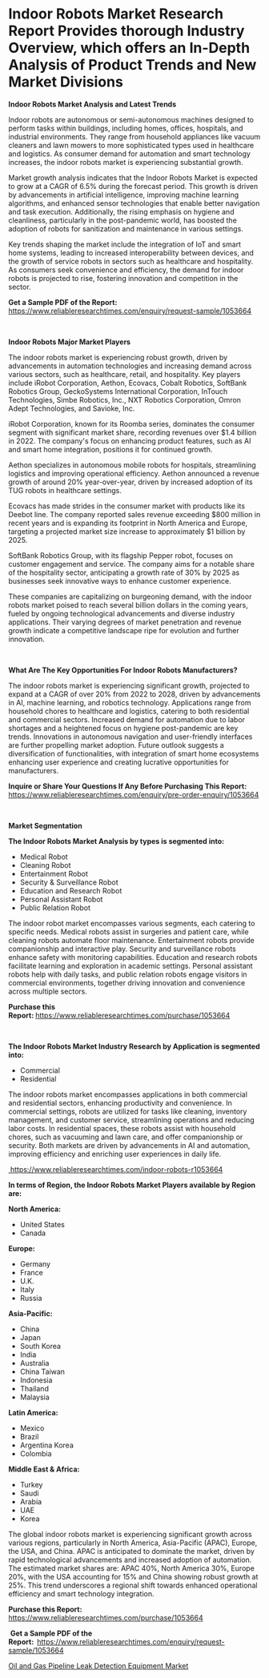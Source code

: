 <p><h1>Indoor Robots Market Research Report Provides thorough Industry Overview, which offers an In-Depth Analysis of Product Trends and New Market Divisions</h1></p><p><strong>Indoor Robots Market Analysis and Latest Trends</strong></p>
<p><p>Indoor robots are autonomous or semi-autonomous machines designed to perform tasks within buildings, including homes, offices, hospitals, and industrial environments. They range from household appliances like vacuum cleaners and lawn mowers to more sophisticated types used in healthcare and logistics. As consumer demand for automation and smart technology increases, the indoor robots market is experiencing substantial growth.</p><p>Market growth analysis indicates that the Indoor Robots Market is expected to grow at a CAGR of 6.5% during the forecast period. This growth is driven by advancements in artificial intelligence, improving machine learning algorithms, and enhanced sensor technologies that enable better navigation and task execution. Additionally, the rising emphasis on hygiene and cleanliness, particularly in the post-pandemic world, has boosted the adoption of robots for sanitization and maintenance in various settings.</p><p>Key trends shaping the market include the integration of IoT and smart home systems, leading to increased interoperability between devices, and the growth of service robots in sectors such as healthcare and hospitality. As consumers seek convenience and efficiency, the demand for indoor robots is projected to rise, fostering innovation and competition in the sector.</p></p>
<p><strong>Get a Sample PDF of the Report:&nbsp;</strong> <a href="https://www.reliableresearchtimes.com/enquiry/request-sample/1053664?utm_campaign=1994&utm_medium=2&utm_source=Github&utm_content=ia&utm_term=16022025&utm_id=indoor-robots">https://www.reliableresearchtimes.com/enquiry/request-sample/1053664</a></p>
<p>&nbsp;</p>
<p><strong>Indoor Robots Major Market Players</strong></p>
<p><p>The indoor robots market is experiencing robust growth, driven by advancements in automation technologies and increasing demand across various sectors, such as healthcare, retail, and hospitality. Key players include iRobot Corporation, Aethon, Ecovacs, Cobalt Robotics, SoftBank Robotics Group, GeckoSystems International Corporation, InTouch Technologies, Simbe Robotics, Inc., NXT Robotics Corporation, Omron Adept Technologies, and Savioke, Inc.</p><p>iRobot Corporation, known for its Roomba series, dominates the consumer segment with significant market share, recording revenues over $1.4 billion in 2022. The company's focus on enhancing product features, such as AI and smart home integration, positions it for continued growth.</p><p>Aethon specializes in autonomous mobile robots for hospitals, streamlining logistics and improving operational efficiency. Aethon announced a revenue growth of around 20% year-over-year, driven by increased adoption of its TUG robots in healthcare settings.</p><p>Ecovacs has made strides in the consumer market with products like its Deebot line. The company reported sales revenue exceeding $800 million in recent years and is expanding its footprint in North America and Europe, targeting a projected market size increase to approximately $1 billion by 2025.</p><p>SoftBank Robotics Group, with its flagship Pepper robot, focuses on customer engagement and service. The company aims for a notable share of the hospitality sector, anticipating a growth rate of 30% by 2025 as businesses seek innovative ways to enhance customer experience.</p><p>These companies are capitalizing on burgeoning demand, with the indoor robots market poised to reach several billion dollars in the coming years, fueled by ongoing technological advancements and diverse industry applications. Their varying degrees of market penetration and revenue growth indicate a competitive landscape ripe for evolution and further innovation.</p></p>
<p>&nbsp;</p>
<p><strong>What Are The Key Opportunities For Indoor Robots Manufacturers?</strong></p>
<p><p>The indoor robots market is experiencing significant growth, projected to expand at a CAGR of over 20% from 2022 to 2028, driven by advancements in AI, machine learning, and robotics technology. Applications range from household chores to healthcare and logistics, catering to both residential and commercial sectors. Increased demand for automation due to labor shortages and a heightened focus on hygiene post-pandemic are key trends. Innovations in autonomous navigation and user-friendly interfaces are further propelling market adoption. Future outlook suggests a diversification of functionalities, with integration of smart home ecosystems enhancing user experience and creating lucrative opportunities for manufacturers.</p></p>
<p><strong>Inquire or Share Your Questions If Any Before Purchasing This Report:</strong> <a href="https://www.reliableresearchtimes.com/enquiry/pre-order-enquiry/1053664?utm_campaign=1994&utm_medium=2&utm_source=Github&utm_content=ia&utm_term=16022025&utm_id=indoor-robots">https://www.reliableresearchtimes.com/enquiry/pre-order-enquiry/1053664</a></p>
<p>&nbsp;</p>
<p><strong>Market Segmentation</strong></p>
<p><strong>The Indoor Robots Market Analysis by types is segmented into:</strong></p>
<p><ul><li>Medical Robot</li><li>Cleaning Robot</li><li>Entertainment Robot</li><li>Security & Surveillance Robot</li><li>Education and Research Robot</li><li>Personal Assistant Robot</li><li>Public Relation Robot</li></ul></p>
<p><p>The indoor robot market encompasses various segments, each catering to specific needs. Medical robots assist in surgeries and patient care, while cleaning robots automate floor maintenance. Entertainment robots provide companionship and interactive play. Security and surveillance robots enhance safety with monitoring capabilities. Education and research robots facilitate learning and exploration in academic settings. Personal assistant robots help with daily tasks, and public relation robots engage visitors in commercial environments, together driving innovation and convenience across multiple sectors.</p></p>
<p><strong>Purchase this Report:&nbsp;</strong><a href="https://www.reliableresearchtimes.com/purchase/1053664?utm_campaign=1994&utm_medium=2&utm_source=Github&utm_content=ia&utm_term=16022025&utm_id=indoor-robots">https://www.reliableresearchtimes.com/purchase/1053664</a></p>
<p>&nbsp;</p>
<p><strong>The Indoor Robots Market Industry Research by Application is segmented into:</strong></p>
<p><ul><li>Commercial</li><li>Residential</li></ul></p>
<p><p>The indoor robots market encompasses applications in both commercial and residential sectors, enhancing productivity and convenience. In commercial settings, robots are utilized for tasks like cleaning, inventory management, and customer service, streamlining operations and reducing labor costs. In residential spaces, these robots assist with household chores, such as vacuuming and lawn care, and offer companionship or security. Both markets are driven by advancements in AI and automation, improving efficiency and enriching user experiences in daily life.</p></p>
<p><a href="https://www.reliableresearchtimes.com/indoor-robots-r1053664?utm_campaign=1994&utm_medium=2&utm_source=Github&utm_content=ia&utm_term=16022025&utm_id=indoor-robots">&nbsp;https://www.reliableresearchtimes.com/indoor-robots-r1053664</a></p>
<p><strong>In terms of Region, the Indoor Robots Market Players available by Region are:</strong></p>
<p>
    <p> <strong> North America: </strong>
        <ul>
            <li>United States</li>
            <li>Canada</li>
        </ul>
        </p> 
    <p> <strong> Europe: </strong>
        <ul>
            <li>Germany</li>
            <li>France</li>
            <li>U.K.</li>
            <li>Italy</li>
            <li>Russia</li>
        </ul>
        </p> 
    <p> <strong> Asia-Pacific: </strong>
        <ul>
            <li>China</li>
            <li>Japan</li>
            <li>South Korea</li>
            <li>India</li>
            <li>Australia</li>
            <li>China Taiwan</li>
            <li>Indonesia</li>
            <li>Thailand</li>
            <li>Malaysia</li>
        </ul>
        </p> 
    <p> <strong> Latin America: </strong>
        <ul>
            <li>Mexico</li>
            <li>Brazil</li>
            <li>Argentina Korea</li>
            <li>Colombia</li>
        </ul>
        </p> 
    <p> <strong> Middle East & Africa: </strong>
        <ul>
            <li>Turkey</li>
            <li>Saudi</li>
            <li>Arabia</li>
            <li>UAE</li>
            <li>Korea</li>
        </ul>
    </p>
    </p>
<p><p>The global indoor robots market is experiencing significant growth across various regions, particularly in North America, Asia-Pacific (APAC), Europe, the USA, and China. APAC is anticipated to dominate the market, driven by rapid technological advancements and increased adoption of automation. The estimated market shares are: APAC 40%, North America 30%, Europe 20%, with the USA accounting for 15% and China showing robust growth at 25%. This trend underscores a regional shift towards enhanced operational efficiency and smart technology integration.</p></p>
<p><strong>Purchase this Report: </strong><a href="https://www.reliableresearchtimes.com/purchase/1053664?utm_campaign=1994&utm_medium=2&utm_source=Github&utm_content=ia&utm_term=16022025&utm_id=indoor-robots">https://www.reliableresearchtimes.com/purchase/1053664</a></p>
<p>&nbsp;<strong>Get a Sample PDF of the Report:&nbsp;&nbsp;</strong><a href="https://www.reliableresearchtimes.com/enquiry/request-sample/1053664?utm_campaign=1994&utm_medium=2&utm_source=Github&utm_content=ia&utm_term=16022025&utm_id=indoor-robots">https://www.reliableresearchtimes.com/enquiry/request-sample/1053664</a></p>
<p><strong></strong></p>
<p><p><a href="https://github.com/juniordelafrance/Market-Research-Report-List-5/blob/main/oil-and-gas-pipeline-leak-detection-equipment-market.md?utm_campaign=1994&utm_medium=2&utm_source=Github&utm_content=ia&utm_term=16022025&utm_id=indoor-robots">Oil and Gas Pipeline Leak Detection Equipment Market</a></p></p>
